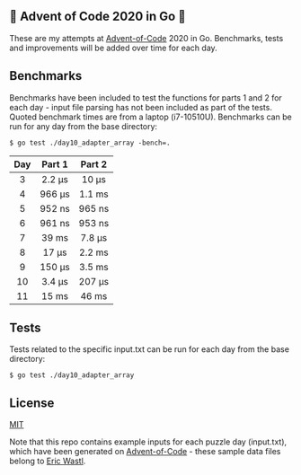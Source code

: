 ## :christmas_tree: Advent of Code 2020 in Go :christmas_tree:
These are my attempts at [Advent-of-Code](https://adventofcode.com) 2020 in Go. Benchmarks, tests and improvements will be added over time for each day.

## Benchmarks
Benchmarks have been included to test the functions for parts 1 and 2 for each day - input file parsing has not been included as part of the tests. Quoted benchmark times are from a laptop (i7-10510U). Benchmarks can be run for any day from the base directory:
```
$ go test ./day10_adapter_array -bench=.
```
| Day | Part 1 | Part 2 |
| :---: | :---: | :---: |
| 3 | 2.2 μs | 10 μs |
| 4 | 966 μs | 1.1 ms |
| 5 | 952 ns | 965 ns |
| 6 | 961 ns | 953 ns |
| 7 | 39 ms | 7.8 μs |
| 8 | 17 μs | 2.2 ms |
| 9 | 150 μs | 3.5 ms |
| 10 | 3.4 μs | 207 μs |
| 11 | 15 ms | 46 ms |

## Tests
Tests related to the specific input.txt can be run for each day from the base directory:
```
$ go test ./day10_adapter_array
```

## License
[MIT](LICENSE)  

Note that this repo contains example inputs for each puzzle day (input.txt), which have been generated on [Advent-of-Code](https://adventofcode.com) - these sample data files belong to [Eric Wastl](https://twitter.com/ericwastl).

